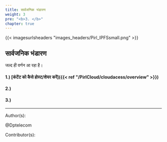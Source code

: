 ```yaml
---
title: सार्वजनिक भंडारण
weight: 3
pre: "<b>3. </b>"
chapter: true
---
```


{{< imagesurlsheaders "images_headers/Pirl_IPFSsmall.png" >}}



## सार्वजनिक भंडारण

जल्द ही वर्णन आ रहा है।



#### 1.) [कंटेंट को कैसे होस्ट/शेयर करें]({{< ref "/PirlCloud/cloudacess/overview" >}})
#### 2.)
#### 3.)













---
Author(s):


@Dptelecom


Contributor(s):

